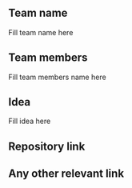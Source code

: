## Team name
Fill team name here
## Team members
Fill team members name here

## Idea
Fill idea here

## Repository link


## Any other relevant link
